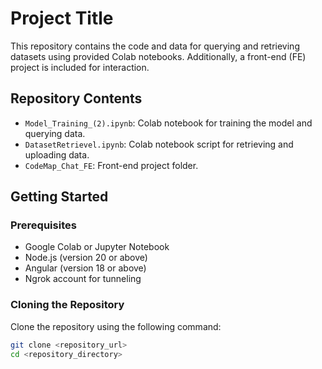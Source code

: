 # Project Title

This repository contains the code and data for querying and retrieving datasets using provided Colab notebooks. Additionally, a front-end (FE) project is included for interaction.

## Repository Contents

- `Model_Training_(2).ipynb`: Colab notebook for training the model and querying data.
- `DatasetRetrievel.ipynb`: Colab notebook script for retrieving and uploading data.
- `CodeMap_Chat_FE`: Front-end project folder.

## Getting Started

### Prerequisites

- Google Colab or Jupyter Notebook
- Node.js (version 20 or above)
- Angular (version 18 or above)
- Ngrok account for tunneling

### Cloning the Repository

Clone the repository using the following command:

```bash
git clone <repository_url>
cd <repository_directory>
